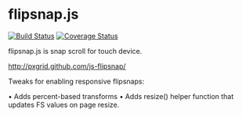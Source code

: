 # flipsnap.js

[![Build Status](https://travis-ci.org/pxgrid/js-flipsnap.png?branch=master)](https://travis-ci.org/pxgrid/js-flipsnap)
[![Coverage Status](https://coveralls.io/repos/pxgrid/js-flipsnap/badge.png?branch=master)](https://coveralls.io/r/pxgrid/js-flipsnap?branch=master)

flipsnap.js is snap scroll for touch device.

http://pxgrid.github.com/js-flipsnap/

Tweaks for enabling responsive flipsnaps:

• Adds percent-based transforms
• Adds resize() helper function that updates FS values on page resize.
